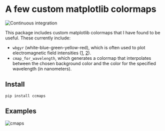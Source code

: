 # A few custom matplotlib colormaps
![Continuous integration](https://github.com/mfschubert/ccmaps/actions/workflows/build-ci.yml/badge.svg)

This package includes custom matplotlib colormaps that I have found to be useful. These currently include:
 - `wbgyr` (white-blue-green-yellow-red), which is often used to plot electromagnetic field intensities ([1](https://projects.iq.harvard.edu/files/muri_metasurfaces/files/1190.full_.pdf), [2](https://github.com/flexcompute/metalens/blob/main/Metalens_Simulate_Single.ipynb)).
 - `cmap_for_wavelength`, which generates a colormap that interpolates between the chosen background color and the color for the specified wavelength (in nanometers).

## Install
```
pip install ccmaps
```

## Examples
![cmaps](https://github.com/mfschubert/ccmaps/blob/main/docs/img/cmaps.png?raw=true)
